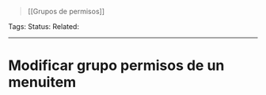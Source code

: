 > [[Grupos de permisos]]

Tags: 
Status: 
Related: 

___

# Modificar grupo permisos de un menuitem

